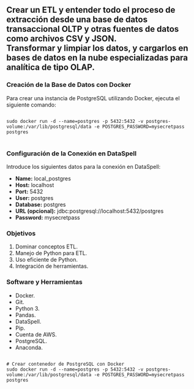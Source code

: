 <h2 align="left">
  Crear un ETL y entender todo el proceso de extracción desde una base de datos transaccional OLTP y otras fuentes de datos como archivos CSV y JSON.<br>
  Transformar y limpiar los datos, y cargarlos en bases de datos en la nube especializadas para analítica de tipo OLAP.
</h2>

<h3>Creación de la Base de Datos con Docker</h3>
<p>Para crear una instancia de PostgreSQL utilizando Docker, ejecuta el siguiente comando:</p>
<pre>
<code>
sudo docker run -d --name=postgres -p 5432:5432 -v postgres-volume:/var/lib/postgresql/data -e POSTGRES_PASSWORD=mysecretpass postgres
</code>
</pre>

<h3>Configuración de la Conexión en DataSpell</h3>
<p>Introduce los siguientes datos para la conexión en DataSpell:</p>
<ul>
  <li><strong>Name:</strong> local_postgres</li>
  <li><strong>Host:</strong> localhost</li>
  <li><strong>Port:</strong> 5432</li>
  <li><strong>User:</strong> postgres</li>
  <li><strong>Database:</strong> postgres</li>
  <li><strong>URL (opcional):</strong> jdbc:postgresql://localhost:5432/postgres</li>
  <li><strong>Password:</strong> mysecretpass</li>
</ul>

<h3>Objetivos</h3>
<ol>
  <li>Dominar conceptos ETL.</li>
  <li>Manejo de Python para ETL.</li>
  <li>Uso eficiente de Python.</li>
  <li>Integración de herramientas.</li>
</ol>

<h3>Software y Herramientas</h3>
<ul>
  <li>Docker.</li>
  <li>Git.</li>
  <li>Python 3.</li>
  <li>Pandas.</li>
  <li>DataSpell.</li>
  <li>Pip.</li>
  <li>Cuenta de AWS.</li>
  <li>PostgreSQL.</li>
  <li>Anaconda.</li>
</ul>


<pre>
<code>
# Crear contenedor de PostgreSQL con Docker
sudo docker run -d --name=postgres -p 5432:5432 -v postgres-volume:/var/lib/postgresql/data -e POSTGRES_PASSWORD=mysecretpass postgres
</code>
</pre>

</body>
</html>
